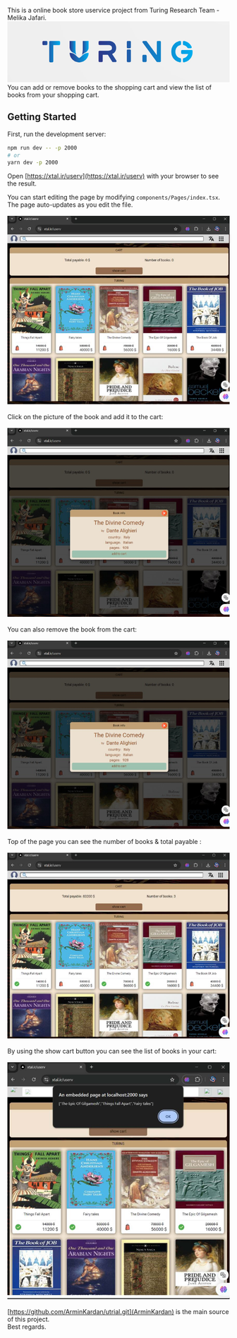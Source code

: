 This is a online book store uservice project from Turing Research Team - Melika Jafari.
<img src="https://github.com/ArminKardan/utrialv2/blob/master/turing.png?raw=true"/>
You can add or remove books to the shopping cart and view the list of books from your shopping cart.
## Getting Started

First, run the development server:

```bash
npm run dev -- -p 2000
# or
yarn dev -p 2000
```



Open [https://xtal.ir/userv](https://xtal.ir/userv) with your browser to see the result.

You can start editing the page by modifying `components/Pages/index.tsx`. The page auto-updates as you edit the file.
<br/>
<br/>
<img src="https://github.com/melikajafari79/uBookShop/blob/main/20240910_194824_1397894725.jpg" />
<br/>
<br/>
Click on the picture of the book and add it to the cart:
<br/>
<br/>
<img src="https://github.com/melikajafari79/uBookShop/blob/main/20240910_194946_1910981184.jpg" />
<br/>
<br/>
You can also remove the book from the cart:
<br/>
<br/>
<img src="https://github.com/melikajafari79/uBookShop/blob/main/20240910_194946_1910981184.jpg" />
<br/>
<br/>
Top of the page you can see the number of books & total payable :
<br/>
<br/>
<img src="https://github.com/melikajafari79/uBookShop/blob/main/20240910_195221_1374374436.jpg" />
<br/>
<br/>
By using the show cart button you can see the list of books in your cart:
<br/>
<br/>
<img src="https://github.com/melikajafari79/uBookShop/blob/main/20240910_233730_1801194786.jpg" />
<br/>
<br/>
[https://github.com/ArminKardan/utrial.git](ArminKardan) is the main source of this project.
<br/>
Best regards.
